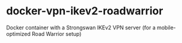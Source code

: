 # docker-vpn-ikev2-roadwarrior
Docker container with a Strongswan IKEv2 VPN server (for a mobile-optimized Road Warrior setup)
